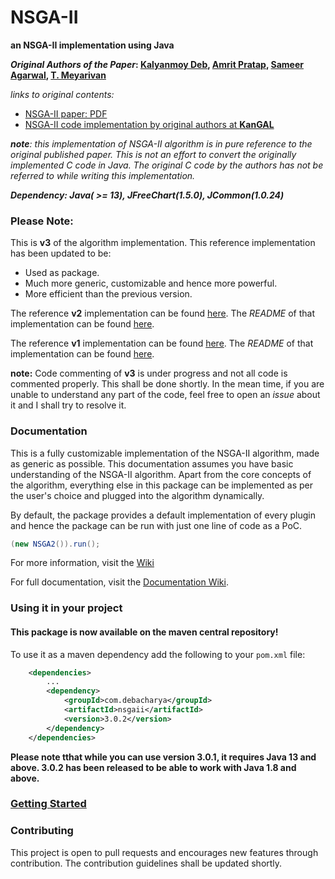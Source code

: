 # NSGA-II
**an NSGA-II implementation using Java**

**_Original Authors of the Paper_: [Kalyanmoy Deb](http://www.egr.msu.edu/~kdeb/), [Amrit Pratap](https://scholar.google.com/citations?user=E8wJ7G8AAAAJ&hl=en), [Sameer Agarwal](http://ieeexplore.ieee.org/search/searchresult.jsp?searchWithin=%22Authors%22:.QT.S.%20Agarwal.QT.&newsearch=true), [T. Meyarivan](http://ieeexplore.ieee.org/search/searchresult.jsp?searchWithin=%22Authors%22:.QT.T.%20Meyarivan.QT.&newsearch=true)**

_links to original contents:_

* [NSGA-II paper: PDF](http://citeseerx.ist.psu.edu/viewdoc/download?doi=10.1.1.542.385&rep=rep1&type=pdf)
* [NSGA-II code implementation by original authors at **KanGAL**](https://www.iitk.ac.in/kangal/codes.shtml)

_**note**: this implementation of NSGA-II algorithm is in pure reference to the original published paper. This is not an effort to convert the originally implemented C code in Java. The original C code by the authors has not be referred to while writing this implementation._

_**Dependency: Java( >= 13), JFreeChart(1.5.0), JCommon(1.0.24)**_

### Please Note:

This is **v3** of the algorithm implementation. This reference implementation has been updated to be:

* Used as package.
* Much more generic, customizable and hence more powerful.
* More efficient than the previous version.

The reference **v2** implementation can be found [here](https://github.com/onclave/NSGA-II/tree/master/v2). The _README_ of that implementation can be found [here](https://github.com/onclave/NSGA-II/blob/master/v2/README.md).

The reference **v1** implementation can be found [here](https://github.com/onclave/NSGA-II/tree/master/v1). The _README_ of that implementation can be found [here](https://github.com/onclave/NSGA-II/blob/master/v1/README.md).

**note:** Code commenting of **v3** is under progress and not all code is commented properly. This shall be done shortly. In the mean time, if you are unable to understand any part of the code, feel free to open an _issue_ about it and I shall try to
 resolve it.

### Documentation

This is a fully customizable implementation of the NSGA-II algorithm, made as generic as possible. This documentation assumes you have basic understanding of the NSGA-II algorithm. Apart from the core concepts of the algorithm, everything else in this
 package can be implemented as per the user's choice and plugged into the algorithm dynamically.
 
 By default, the package provides a default implementation of every plugin and hence the package can be run with just one line of code as a PoC.
 
 ```java
(new NSGA2()).run();
 ```

For more information, visit the [Wiki](https://github.com/onclave/NSGA-II/wiki)

For full documentation, visit the [Documentation Wiki](https://github.com/onclave/NSGA-II/wiki/Documentation).

### Using it in your project

#### This package is now available on the maven central repository!

To use it as a maven dependency add the following to your `pom.xml` file:

```xml
    <dependencies>
        ...
        <dependency>
            <groupId>com.debacharya</groupId>
            <artifactId>nsgaii</artifactId>
            <version>3.0.2</version>
        </dependency>
    </dependencies>
```

**Please note tthat while you can use version 3.0.1, it requires Java 13 and above. 3.0.2 has been released to be able to work with Java 1.8 and above.**

### [Getting Started](https://github.com/onclave/NSGA-II/wiki/Getting-Started)

### Contributing

This project is open to pull requests and encourages new features through contribution. The contribution guidelines shall be updated shortly.
